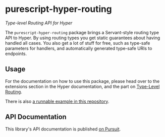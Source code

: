 # purescript-hyper-routing

_Type-level Routing API for Hyper_

The `purescript-hyper-routing` package brings a Servant-style routing type
API to Hyper. By using routing types you get static guarantees about having
handled all cases. You also get a lot of stuff for free, such as type-safe
parameters for handlers, and automatically generated type-safe URIs to
endpoints.

## Usage

For the documentation on how to use this package, please head over to the
extensions section in the Hyper documentation, and the part on [Type-Level
Routing](http://hyper.wickstrom.tech/extensions/type-level-routing/index.html).

There is also [a runnable example in this repository](examples/Routing.purs).

## API Documentation

This library's API documentation is published [on Pursuit]().
